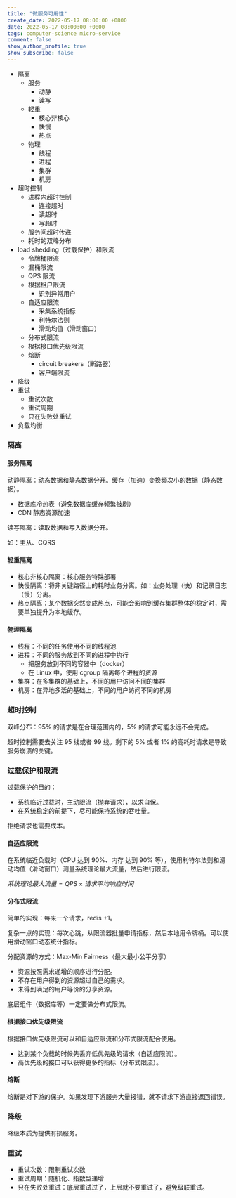 ```yaml
---
title: "微服务可用性"
create_date: 2022-05-17 08:00:00 +0800
date: 2022-05-17 08:00:00 +0800
tags: computer-science micro-service
comment: false
show_author_profile: true
show_subscribe: false
---
```


- 隔离
  - 服务
    - 动静
    - 读写
  - 轻重
    - 核心非核心
    - 快慢
    - 热点
  - 物理
    - 线程
    - 进程
    - 集群
    - 机房
- 超时控制
  - 进程内超时控制
    - 连接超时
    - 读超时
    - 写超时
  - 服务间超时传递
  - 耗时的双峰分布
- load shedding（过载保护）和限流
  - 令牌桶限流
  - 漏桶限流
  - QPS 限流
  - 根据租户限流
    - 识别异常用户
  - 自适应限流
    - 采集系统指标
    - 利特尔法则
    - 滑动均值（滑动窗口）
  - 分布式限流
  - 根据接口优先级限流
  - 熔断
    - circuit breakers（断路器）
    - 客户端限流
- 降级
- 重试
  - 重试次数
  - 重试周期
  - 只在失败处重试
- 负载均衡

### 隔离

#### 服务隔离

动静隔离：动态数据和静态数据分开。缓存（加速）变换频次小的数据（静态数据）。

- 数据库冷热表（避免数据库缓存频繁被刷）
- CDN 静态资源加速

读写隔离：读取数据和写入数据分开。

如：主从、CQRS

#### 轻重隔离

- 核心非核心隔离：核心服务特殊部署
- 快慢隔离：将非关键路径上的耗时业务分离。如：业务处理（快）和记录日志（慢）分离。
- 热点隔离：某个数据突然变成热点，可能会影响到缓存集群整体的稳定时，需要单独提升为本地缓存。

#### 物理隔离

- 线程：不同的任务使用不同的线程池
- 进程：不同的服务放到不同的进程中执行
  - 把服务放到不同的容器中（docker）
  - 在 Linux 中，使用 cgroup 隔离每个进程的资源
- 集群：在多集群的基础上，不同的用户访问不同的集群
- 机房：在异地多活的基础上，不同的用户访问不同的机房

### 超时控制

双峰分布：95% 的请求是在合理范围内的，5% 的请求可能永远不会完成。

超时控制需要去关注 95 线或者 99 线。剩下的 5% 或者 1% 的高耗时请求是导致服务崩溃的关键。

### 过载保护和限流

过载保护的目的：

- 系统临近过载时，主动限流（抛弃请求），以求自保。
- 在系统稳定的前提下，尽可能保持系统的吞吐量。

拒绝请求也需要成本。

#### 自适应限流

在系统临近负载时（CPU 达到 90%、内存 达到 90% 等），使用利特尔法则和滑动均值（滑动窗口）测量系统理论最大流量，然后进行限流。

$系统理论最大流量 = QPS \times 请求平均响应时间$

#### 分布式限流

简单的实现：每来一个请求，redis +1。

复杂一点的实现：每次心跳，从限流器批量申请指标，然后本地用令牌桶。可以使用滑动窗口动态统计指标。

分配资源的方式：Max-Min Fairness（最大最小公平分享）

- 资源按照需求递增的顺序进行分配。
- 不存在用户得到的资源超过自己的需求。
- 未得到满足的用户等价的分享资源。

底层组件（数据库等）一定要做分布式限流。

#### 根据接口优先级限流

根据接口优先级限流可以和自适应限流和分布式限流配合使用。

- 达到某个负载的时候先丢弃低优先级的请求（自适应限流）。
- 高优先级的接口可以获得更多的指标（分布式限流）。

#### 熔断

熔断是对下游的保护。如果发现下游服务大量报错，就不请求下游直接返回错误。

### 降级

降级本质为提供有损服务。

### 重试

- 重试次数：限制重试次数
- 重试周期：随机化、指数型递增
- 只在失败处重试：底层重试过了，上层就不要重试了，避免级联重试。
